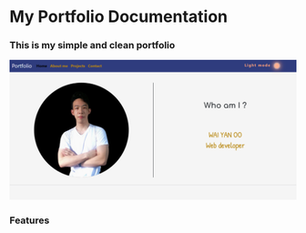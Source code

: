 <html>
<head>
<link rel="stylesheet" type="text/css" href="portfolio.css">
</head>
<body>
<h1 >My Portfolio Documentation</h1>
<h3>This is my simple and clean portfolio</h3>
<img src="./image/readme1.png" alt="" class="test" >
<br>
<h3>Features</h3>
</body>
</html>